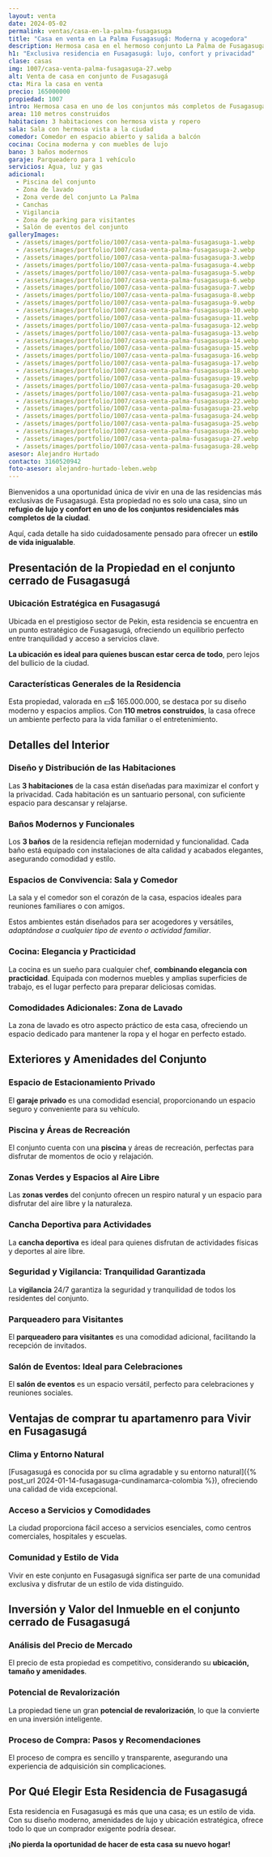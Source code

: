 ```yaml
---
layout: venta
date: 2024-05-02
permalink: ventas/casa-en-la-palma-fusagasuga
title: "Casa en venta en La Palma Fusagasugá: Moderna y acogedora"
description: Hermosa casa en el hermoso conjunto La Palma de Fusagasuga. Contacta con LEBEN Inmobiliaria y compra una de las mejores opciones de vivienda de la ciudad. ¡Escríbenos!
h1: "Exclusiva residencia en Fusagasugá: lujo, confort y privacidad"
clase: casas
img: 1007/casa-venta-palma-fusagasuga-27.webp
alt: Venta de casa en conjunto de Fusagasugá
cta: Mira la casa en venta
precio: 165000000
propiedad: 1007
intro: Hermosa casa en uno de los conjuntos más completos de Fusagasugá
area: 110 metros construidos
habitacion: 3 habitaciones con hermosa vista y ropero
sala: Sala con hermosa vista a la ciudad
comedor: Comedor en espacio abierto y salida a balcón
cocina: Cocina moderna y con muebles de lujo
bano: 3 baños modernos
garaje: Parqueadero para 1 vehículo
servicios: Agua, luz y gas
adicional:
  - Piscina del conjunto
  - Zona de lavado
  - Zona verde del conjunto La Palma
  - Canchas
  - Vigilancia
  - Zona de parking para visitantes
  - Salón de eventos del conjunto
galleryImages:
  - /assets/images/portfolio/1007/casa-venta-palma-fusagasuga-1.webp
  - /assets/images/portfolio/1007/casa-venta-palma-fusagasuga-2.webp
  - /assets/images/portfolio/1007/casa-venta-palma-fusagasuga-3.webp
  - /assets/images/portfolio/1007/casa-venta-palma-fusagasuga-4.webp
  - /assets/images/portfolio/1007/casa-venta-palma-fusagasuga-5.webp
  - /assets/images/portfolio/1007/casa-venta-palma-fusagasuga-6.webp
  - /assets/images/portfolio/1007/casa-venta-palma-fusagasuga-7.webp
  - /assets/images/portfolio/1007/casa-venta-palma-fusagasuga-8.webp
  - /assets/images/portfolio/1007/casa-venta-palma-fusagasuga-9.webp
  - /assets/images/portfolio/1007/casa-venta-palma-fusagasuga-10.webp
  - /assets/images/portfolio/1007/casa-venta-palma-fusagasuga-11.webp
  - /assets/images/portfolio/1007/casa-venta-palma-fusagasuga-12.webp
  - /assets/images/portfolio/1007/casa-venta-palma-fusagasuga-13.webp
  - /assets/images/portfolio/1007/casa-venta-palma-fusagasuga-14.webp
  - /assets/images/portfolio/1007/casa-venta-palma-fusagasuga-15.webp
  - /assets/images/portfolio/1007/casa-venta-palma-fusagasuga-16.webp
  - /assets/images/portfolio/1007/casa-venta-palma-fusagasuga-17.webp
  - /assets/images/portfolio/1007/casa-venta-palma-fusagasuga-18.webp
  - /assets/images/portfolio/1007/casa-venta-palma-fusagasuga-19.webp
  - /assets/images/portfolio/1007/casa-venta-palma-fusagasuga-20.webp
  - /assets/images/portfolio/1007/casa-venta-palma-fusagasuga-21.webp
  - /assets/images/portfolio/1007/casa-venta-palma-fusagasuga-22.webp
  - /assets/images/portfolio/1007/casa-venta-palma-fusagasuga-23.webp
  - /assets/images/portfolio/1007/casa-venta-palma-fusagasuga-24.webp
  - /assets/images/portfolio/1007/casa-venta-palma-fusagasuga-25.webp
  - /assets/images/portfolio/1007/casa-venta-palma-fusagasuga-26.webp
  - /assets/images/portfolio/1007/casa-venta-palma-fusagasuga-27.webp
  - /assets/images/portfolio/1007/casa-venta-palma-fusagasuga-28.webp
asesor: Alejandro Hurtado
contacto: 3160520942
foto-asesor: alejandro-hurtado-leben.webp
---
```

Bienvenidos a una oportunidad única de vivir en una de las residencias más exclusivas de Fusagasugá. Esta propiedad no es solo una casa, sino un **refugio de lujo y confort en uno de los conjuntos residenciales más completos de la ciudad**.

Aquí, cada detalle ha sido cuidadosamente pensado para ofrecer un **estilo de vida inigualable**.

## Presentación de la Propiedad en el conjunto cerrado de Fusagasugá

### Ubicación Estratégica en Fusagasugá

Ubicada en el prestigioso sector de Pekin, esta residencia se encuentra en un punto estratégico de Fusagasugá, ofreciendo un equilibrio perfecto entre tranquilidad y acceso a servicios clave.

**La ubicación es ideal para quienes buscan estar cerca de todo**, pero lejos del bullicio de la ciudad.

### Características Generales de la Residencia

Esta propiedad, valorada en 💵$ 165.000.000, se destaca por su diseño moderno y espacios amplios. Con **110 metros construidos**, la casa ofrece un ambiente perfecto para la vida familiar o el entretenimiento.

## Detalles del Interior

### Diseño y Distribución de las Habitaciones

Las **3 habitaciones** de la casa están diseñadas para maximizar el confort y la privacidad. Cada habitación es un santuario personal, con suficiente espacio para descansar y relajarse.

### Baños Modernos y Funcionales

Los **3 baños** de la residencia reflejan modernidad y funcionalidad. Cada baño está equipado con instalaciones de alta calidad y acabados elegantes, asegurando comodidad y estilo.

### Espacios de Convivencia: Sala y Comedor

La sala y el comedor son el corazón de la casa, espacios ideales para reuniones familiares o con amigos.

Estos ambientes están diseñados para ser acogedores y versátiles, *adaptándose a cualquier tipo de evento o actividad familiar*.

### Cocina: Elegancia y Practicidad

La cocina es un sueño para cualquier chef, **combinando elegancia con practicidad**. Equipada con modernos muebles y amplias superficies de trabajo, es el lugar perfecto para preparar deliciosas comidas.

### Comodidades Adicionales: Zona de Lavado

La zona de lavado es otro aspecto práctico de esta casa, ofreciendo un espacio dedicado para mantener la ropa y el hogar en perfecto estado.

## Exteriores y Amenidades del Conjunto

### Espacio de Estacionamiento Privado

El **garaje privado** es una comodidad esencial, proporcionando un espacio seguro y conveniente para su vehículo.

### Piscina y Áreas de Recreación

El conjunto cuenta con una **piscina** y áreas de recreación, perfectas para disfrutar de momentos de ocio y relajación.

### Zonas Verdes y Espacios al Aire Libre

Las **zonas verdes** del conjunto ofrecen un respiro natural y un espacio para disfrutar del aire libre y la naturaleza.

### Cancha Deportiva para Actividades

La **cancha deportiva** es ideal para quienes disfrutan de actividades físicas y deportes al aire libre.

### Seguridad y Vigilancia: Tranquilidad Garantizada

La **vigilancia** 24/7 garantiza la seguridad y tranquilidad de todos los residentes del conjunto.

### Parqueadero para Visitantes

El **parqueadero para visitantes** es una comodidad adicional, facilitando la recepción de invitados.

### Salón de Eventos: Ideal para Celebraciones

El **salón de eventos** es un espacio versátil, perfecto para celebraciones y reuniones sociales.

## Ventajas de comprar tu apartamenro para Vivir en Fusagasugá

### Clima y Entorno Natural

[Fusagasugá es conocida por su clima agradable y su entorno natural]({% post_url 2024-01-14-fusagasuga-cundinamarca-colombia %}), ofreciendo una calidad de vida excepcional.

### Acceso a Servicios y Comodidades

La ciudad proporciona fácil acceso a servicios esenciales, como centros comerciales, hospitales y escuelas.

### Comunidad y Estilo de Vida

Vivir en este conjunto en Fusagasugá significa ser parte de una comunidad exclusiva y disfrutar de un estilo de vida distinguido.

## Inversión y Valor del Inmueble en el conjunto cerrado de Fusagasugá

### Análisis del Precio de Mercado

El precio de esta propiedad es competitivo, considerando su **ubicación, tamaño y amenidades**.

### Potencial de Revalorización

La propiedad tiene un gran **potencial de revalorización**, lo que la convierte en una inversión inteligente.

### Proceso de Compra: Pasos y Recomendaciones

El proceso de compra es sencillo y transparente, asegurando una experiencia de adquisición sin complicaciones.

## Por Qué Elegir Esta Residencia de Fusagasugá

Esta residencia en Fusagasugá es más que una casa; es un estilo de vida. Con su diseño moderno, amenidades de lujo y ubicación estratégica, ofrece todo lo que un comprador exigente podría desear.

**¡No pierda la oportunidad de hacer de esta casa su nuevo hogar!**
